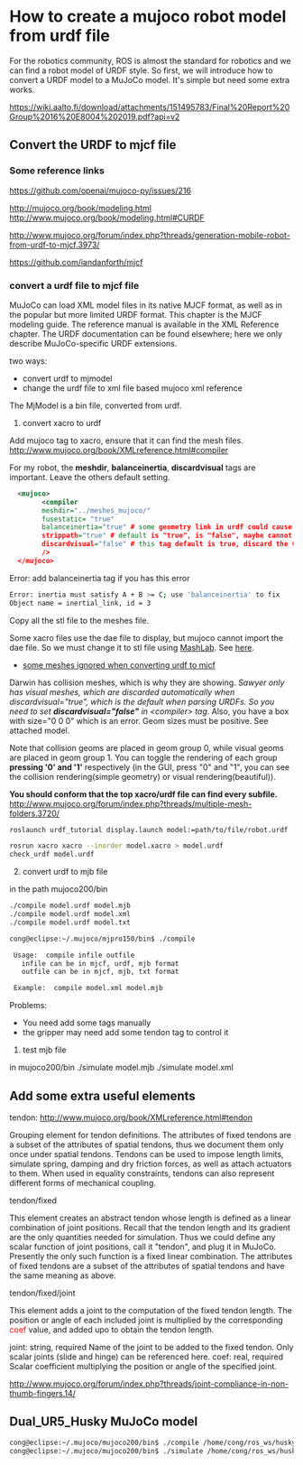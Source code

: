 # How to create a mujoco robot model from urdf file

For the robotics community, ROS is almost the standard for robotics and we can find a robot model of URDF style. So first, we will introduce how to convert a URDF model to a MuJoCo model. It's simple but need some extra works.

https://wiki.aalto.fi/download/attachments/151495783/Final%20Report%20Group%2016%20E8004%202019.pdf?api=v2

## Convert the URDF to mjcf file

### Some reference links

https://github.com/openai/mujoco-py/issues/216

http://mujoco.org/book/modeling.html
http://www.mujoco.org/book/modeling.html#CURDF

http://www.mujoco.org/forum/index.php?threads/generation-mobile-robot-from-urdf-to-mjcf.3973/

https://github.com/iandanforth/mjcf

### convert a urdf file to mjcf file


MuJoCo can load XML model files in its native MJCF format, as well as in the popular but more limited URDF format. This chapter is the MJCF modeling guide. The reference manual is available in the XML Reference chapter. The URDF documentation can be found elsewhere; here we only describe MuJoCo-specific URDF extensions. 

two ways:
- convert urdf to mjmodel
- change the urdf file to xml file based mujoco xml reference


The MjModel is a bin file, converted from urdf.

1. convert xacro to urdf

Add mujoco tag to xacro, ensure that it can find the mesh files.
http://www.mujoco.org/book/XMLreference.html#compiler

For my robot, the **meshdir**, **balanceinertia**, **discardvisual** tags are important. Leave the others default setting.

```xml
  <mujoco>
        <compiler 
        meshdir="../meshes_mujoco/" 
        fusestatic= "true" 
        balanceinertia="true" # some geometry link in urdf could cause error, so set it "true"
        strippath="true" # default is "true", is "false", maybe cannot find the file path
        discardvisual="false" # this tag default is true, discard the visual geometry, if you want your robot look good, set it "false"
        />
  </mujoco>
```

Error: add balanceinertia tag if you has this error
```bash
Error: inertia must satisfy A + B >= C; use 'balanceinertia' to fix
Object name = inertial_link, id = 3
```

Copy all the stl file to the meshes file.

Some xacro files use the dae file to display, but mujoco cannot import the dae file. So we must change it to stl file using [MashLab](http://www.meshlab.net/). See [here](http://www.mujoco.org/forum/index.php?threads/unknown-mesh-file-type-dae.3495/).

- [some meshes ignored when converting urdf to mjcf](http://www.mujoco.org/forum/index.php?threads/meshes-ignored-when-converting-urdf-to-mjcf.3433/)

Darwin has collision meshes, which is why they are showing. *Sawyer only has visual meshes, which are discarded automatically when discardvisual="true", which is the default when parsing URDFs. So you need to set **discardvisual="false"** in \<compiler> tag*. Also, you have a box with size="0 0 0" which is an error. Geom sizes must be positive. See attached model.

Note that collision geoms are placed in geom group 0, while visual geoms are placed in geom group 1. You can toggle the rendering of each group **pressing '0' and '1'** respectively (in the GUI, press "0" and "1", you can see the collision rendering(simple geometry) or visual rendering(beautiful)). 

**You should conform that the top xacro/urdf file can find every subfile.**
http://www.mujoco.org/forum/index.php?threads/multiple-mesh-folders.3720/

```bash
roslaunch urdf_tutorial display.launch model:=path/to/file/robot.urdf
```

```bash
rosrun xacro xacro --inorder model.xacro > model.urdf
check_urdf model.urdf
```
2. convert urdf to mjb file

in the path mujoco200/bin
```bash
./compile model.urdf model.mjb
./compile model.urdf model.xml
./compile model.urdf model.txt
```

```bash
cong@eclipse:~/.mujoco/mjpro150/bin$ ./compile 

 Usage:  compile infile outfile
   infile can be in mjcf, urdf, mjb format
   outfile can be in mjcf, mjb, txt format

 Example:  compile model.xml model.mjb
```
Problems:
- You need add some tags manually
- the gripper may need add some tendon tag to control it


1. test mjb file

in mujoco200/bin
./simulate model.mjb
./simulate model.xml

## Add some extra useful elements

tendon: http://www.mujoco.org/book/XMLreference.html#tendon

Grouping element for tendon definitions. The attributes of fixed tendons are a subset of the attributes of spatial tendons, thus we document them only once under spatial tendons. Tendons can be used to impose length limits, simulate spring, damping and dry friction forces, as well as attach actuators to them. When used in equality constraints, tendons can also represent different forms of mechanical coupling.

tendon/fixed

This element creates an abstract tendon whose length is defined as a linear combination of joint positions. Recall that the tendon length and its gradient are the only quantities needed for simulation. Thus we could define any scalar function of joint positions, call it "tendon", and plug it in MuJoCo. Presently the only such function is a fixed linear combination. The attributes of fixed tendons are a subset of the attributes of spatial  tendons and have the same meaning as above.

tendon/fixed/joint

This element adds a joint to the computation of the fixed tendon length. The position or angle of each included joint is multiplied by the corresponding <font color='red'>coef</font> value, and added upo to obtain the tendon length.

joint: string, required
Name of the joint to be added to the fixed tendon. Only scalar joints (slide and hinge) can be referenced here.
coef: real, required
Scalar coefficient multiplying the position or angle of the specified joint.


http://www.mujoco.org/forum/index.php?threads/joint-compliance-in-non-thumb-fingers.14/


## Dual_UR5_Husky MuJoCo model


```bash
cong@eclipse:~/.mujoco/mujoco200/bin$ ./compile /home/cong/ros_ws/husky_ws/src/husky/husky_description/urdf/dual_arm_husky.urdf /home/cong/ros_ws/husky_ws/src/husky/husky_description/urdf/dual_arm_husky.urdf.xml
cong@eclipse:~/.mujoco/mujoco200/bin$ ./simulate /home/cong/ros_ws/husky_ws/src/husky/husky_description/urdf/dual_arm_husky.urdf.xml
```
